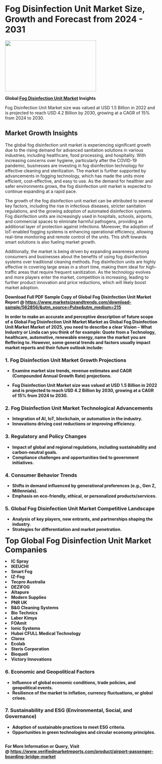 <H1>Fog Disinfection Unit Market Size, Growth and Forecast from 2024 - 2031</H1><img class="aligncenter size-medium wp-image-584254" src="https://thirdeyenews.in/wp-content/uploads/2024/09/Global-Market-Research-300x168.jpeg" alt="" width="300" height="168" /><p><strong>Global&nbsp;<a href="https://www.marketsizeandtrends.com/download-sample/562856/&amp;utm_source=Pulse&amp;utm_medium=215">Fog Disinfection Unit Market</a> Insights</strong></p><p>Fog Disinfection Unit Market size was valued at USD 1.5 Billion in 2022 and is projected to reach USD 4.2 Billion by 2030, growing at a CAGR of 15% from 2024 to 2030.</p><p><h2>Market Growth Insights</h2> <p>The global fog disinfection unit market is experiencing significant growth due to the rising demand for advanced sanitation solutions in various industries, including healthcare, food processing, and hospitality. With increasing concerns over hygiene, particularly after the COVID-19 pandemic, businesses are investing in fog disinfection technology for effective cleaning and sterilization. The market is further supported by advancements in fogging technology, which has made the units more efficient, cost-effective, and easy to use. As the demand for healthier and safer environments grows, the fog disinfection unit market is expected to continue expanding at a rapid pace.</p> <p><strong></strong></p> <p>The growth of the fog disinfection unit market can be attributed to several key factors, including the rise in infectious diseases, stricter sanitation regulations, and the growing adoption of automated disinfection systems. Fog disinfection units are increasingly used in hospitals, schools, airports, and commercial spaces to eliminate harmful pathogens, providing an additional layer of protection against infections. Moreover, the adoption of IoT-enabled fogging systems is enhancing operational efficiency, allowing real-time monitoring and remote control of the units. This shift towards smart solutions is also fueling market growth.</p> <p>Additionally, the market is being driven by expanding awareness among consumers and businesses about the benefits of using fog disinfection systems over traditional cleaning methods. Fog disinfection units are highly effective in covering large areas in a short time, making them ideal for high-traffic areas that require frequent sanitization. As the technology evolves and more players enter the market, competition is increasing, leading to further product innovation and price reductions, which will likely boost market adoption.</p> <p><strong></p><p><span class=""><strong>Download Full PDF Sample Copy of Global Fog Disinfection Unit Market Report</strong> @ <a href="https://www.marketsizeandtrends.com/download-sample/562856/&amp;utm_source=Pulse&amp;utm_medium=215" target="_blank">https://www.marketsizeandtrends.com/download-sample/562856/&amp;utm_source=Pulse&amp;utm_medium=215</a></span></p><p>In order to make an accurate and perceptive description of future scope of a Global&nbsp;Fog Disinfection Unit Market Market as Global&nbsp;Fog Disinfection Unit Market Market of 2025, you need to describe a clear Vision &ndash; What Industry or Linda can you think of for example: Quote from a Technology, healthcare, automotive, renewable energy, name the market you are Reffering to. However, some general trends and factors usually impact market reports and their future outlook include:</p><h3>1.&nbsp;<strong>Fog Disinfection Unit Market Growth Projections</strong></h3><ul><li>Examine market size trends, revenue estimates and CAGR (Compounded Annual Growth Rate) projections.</li><li><p>Fog Disinfection Unit Market size was valued at USD 1.5 Billion in 2022 and is projected to reach USD 4.2 Billion by 2030, growing at a CAGR of 15% from 2024 to 2030.</p></li></ul><h3>2.&nbsp;<strong>Fog Disinfection Unit Market Technological Advancements</strong></h3><ul><li>Integration of AI, IoT, blockchain, or automation in the industry.</li><li>Innovations driving cost reductions or improving efficiency.</li></ul><h3>3.&nbsp;<strong>Regulatory and Policy Changes</strong></h3><ul><li>Impact of global and regional regulations, including sustainability and carbon-neutral goals.</li><li>Compliance challenges and opportunities tied to government initiatives.</li></ul><h3>4.&nbsp;<strong>Consumer Behavior Trends</strong></h3><ul><li>Shifts in demand influenced by generational preferences (e.g., Gen Z, Millennials).</li><li>Emphasis on eco-friendly, ethical, or personalized products/services.</li></ul><h3>5.&nbsp;<strong>Global Fog Disinfection Unit Market Competitive Landscape</strong></h3><ul><li>Analysis of key players, new entrants, and partnerships shaping the industry.</li><li>Strategies for differentiation and market penetration.</li></ul><p data-pm-slice="1 1 []"><span style="color: inherit; font-family: inherit; font-size: 25px;">Top Global Fog Disinfection Unit Market Companies</span></p><div class="" data-test-id=""><p><li>IC Spray</li><li> IKEUCHI</li><li> Smart Fog</li><li> IZ-Fog</li><li> Tecpro Australia</li><li> DEZIFOG</li><li> Altapure</li><li> Modern Supplies</li><li> PNR UK</li><li> B&G Cleaning Systems</li><li> Bio Technics</li><li> Laber Kimya</li><li> FOAmit</li><li> Ionic Systems</li><li> Hubei CFULL Medical Technology</li><li> Clorox</li><li> Ecolab</li><li> Steris Corporation</li><li> Bioquell</li><li> Victory Innovations</li></p></div><h3>6.&nbsp;<strong>Economic and Geopolitical Factors</strong></h3><ul><li>Influence of global economic conditions, trade policies, and geopolitical events.</li><li>Resilience of the market to inflation, currency fluctuations, or global crises.</li></ul><h3>7.&nbsp;<strong>Sustainability and ESG (Environmental, Social, and Governance)</strong></h3><ul><li>Adoption of sustainable practices to meet ESG criteria.</li><li>Opportunities in green technologies and circular economy principles.</li></ul><h2><strong style="font-size: 14px;">For More Information or Query, Visit @&nbsp;</strong><a style="background-color: #ffffff; font-size: 14px;" href="https://www.marketsizeandtrends.com/report/fog-disinfection-unit-market/" target="_blank">https://www.verifiedmarketreports.com/product/airport-passenger-boarding-bridge-market</a></h2>
